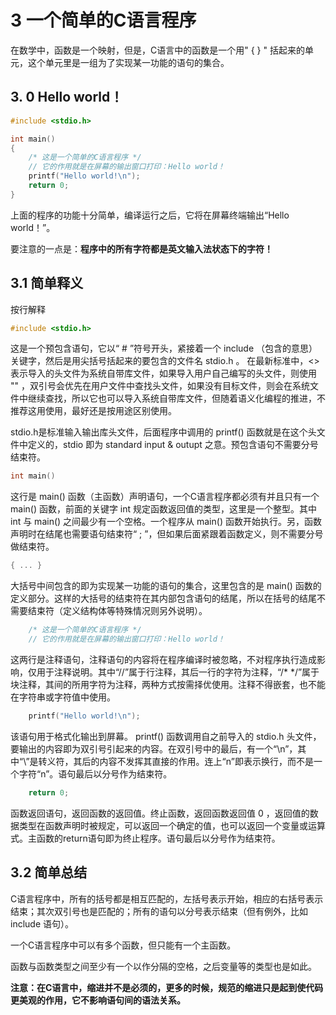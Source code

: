 # 3 一个简单的C语言程序

在数学中，函数是一个映射，但是，C语言中的函数是一个用" { } " 括起来的单元，这个单元里是一组为了实现某一功能的语句的集合。

## 3. 0 Hello world！

```c
#include <stdio.h>

int main()
{
    /* 这是一个简单的C语言程序 */
    // 它的作用就是在屏幕的输出窗口打印：Hello world！
    printf("Hello world!\n");
    return 0;
}
```

上面的程序的功能十分简单，编译运行之后，它将在屏幕终端输出“Hello world！”。

要注意的一点是：**程序中的所有字符都是英文输入法状态下的字符！** 

## 3.1  简单释义

按行解释

```c
#include <stdio.h>
```

这是一个预包含语句，它以“ # ”符号开头，紧接着一个 include （包含的意思）关键字，然后是用尖括号括起来的要包含的文件名 stdio.h 。 在最新标准中，<> 表示导入的头文件为系统自带库文件，如果导入用户自己编写的头文件，则使用 "" ，双引号会优先在用户文件中查找头文件，如果没有目标文件，则会在系统文件中继续查找，所以它也可以导入系统自带库文件，但随着语义化编程的推进，不推荐这用使用，最好还是按用途区别使用。

stdio.h是标准输入输出库头文件，后面程序中调用的 printf() 函数就是在这个头文件中定义的，stdio 即为 standard input & outupt 之意。预包含语句不需要分号结束符。

```c
int main()
```

这行是 main() 函数（主函数）声明语句，一个C语言程序都必须有并且只有一个 main() 函数，前面的关键字 int 规定函数返回值的类型，这里是一个整型。其中 int 与 main() 之间最少有一个空格。一个程序从 main() 函数开始执行。另，函数声明时在结尾也需要语句结束符“ ; ”，但如果后面紧跟着函数定义，则不需要分号做结束符。

```c
{ ... }
```

大括号中间包含的即为实现某一功能的语句的集合，这里包含的是 main() 函数的定义部分。这样的大括号的结束符在其内部包含语句的结尾，所以在括号的结尾不需要结束符（定义结构体等特殊情况则另外说明）。

```c
	/* 这是一个简单的C语言程序 */
    // 它的作用就是在屏幕的输出窗口打印：Hello world！
```

这两行是注释语句，注释语句的内容将在程序编译时被忽略，不对程序执行造成影响，仅用于注释说明。其中“//”属于行注释，其后一行的字符为注释，“/*  */”属于块注释，其间的所用字符为注释，两种方式按需择优使用。注释不得嵌套，也不能在字符串或字符值中使用。

```c
    printf("Hello world!\n");
```

该语句用于格式化输出到屏幕。 printf() 函数调用自之前导入的 stdio.h 头文件，要输出的内容即为双引号引起来的内容。在双引号中的最后，有一个“\n”，其中“\”是转义符，其后的内容不发挥其直接的作用。连上“n”即表示换行，而不是一个字符“n”。语句最后以分号作为结束符。

```c
	return 0;
```

函数返回语句，返回函数的返回值。终止函数，返回函数返回值 0 ，返回值的数据类型在函数声明时被规定，可以返回一个确定的值，也可以返回一个变量或运算式。主函数的return语句即为终止程序。语句最后以分号作为结束符。

## 3.2  简单总结

C语言程序中，所有的括号都是相互匹配的，左括号表示开始，相应的右括号表示结束；其次双引号也是匹配的；所有的语句以分号表示结束（但有例外，比如 include 语句）。

一个C语言程序中可以有多个函数，但只能有一个主函数。

函数与函数类型之间至少有一个以作分隔的空格，之后变量等的类型也是如此。

**注意：在C语言中，缩进并不是必须的，更多的时候，规范的缩进只是起到使代码更美观的作用，它不影响语句间的语法关系。**

